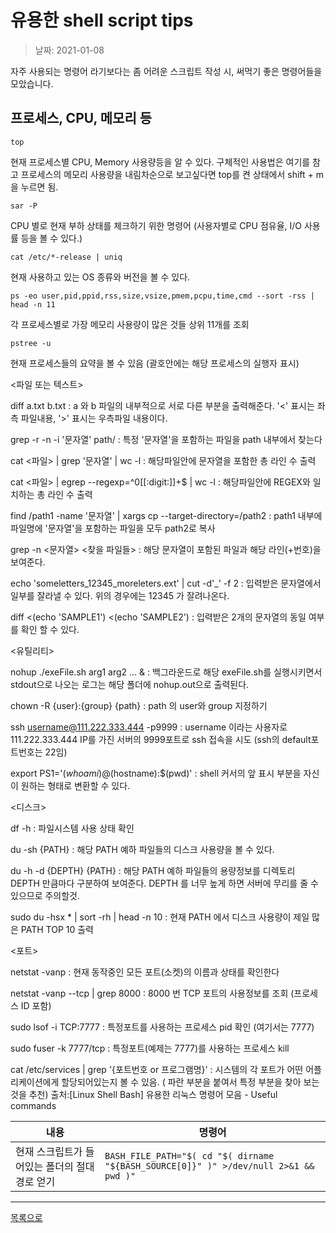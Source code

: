
# 유용한 shell script tips

> 날짜: 2021-01-08

자주 사용되는 명령어 라기보다는 좀 어려운 스크립트 작성 시, 써먹기 좋은 명령어들을 모았습니다.

## 프로세스, CPU, 메모리 등


`top`
 
 현재 프로세스별 CPU, Memory 사용량등을 알 수 있다. 구체적인 사용법은 여기를 참고
프로세스의 메모리 사용량을 내림차순으로 보고싶다면 top를 켠 상태에서 shift + m 을 누르면 됨.

`sar -P`

CPU 별로 현재 부하 상태를 체크하기 위한 명령어 (사용자별로 CPU 점유율, I/O 사용률 등을 볼 수 있다.)

`cat /etc/*-release | uniq`

현재 사용하고 있는 OS 종류와 버전을 볼 수 있다.


`ps -eo user,pid,ppid,rss,size,vsize,pmem,pcpu,time,cmd --sort -rss | head -n 11`

각 프로세스별로 가장 메모리 사용량이 많은 것들 상위 11개를 조회

`pstree -u`

현재 프로세스들의 요약을 볼 수 있음 (괄호안에는 해당 프로세스의 실행자 표시)


<파일 또는 텍스트>



diff  a.txt  b.txt
 : a 와 b 파일의 내부적으로 서로 다른 부분을 출력해준다.
 '<' 표시는 좌측 파일내용, '>' 표시는 우측파일 내용이다.

grep -r -n -i  '문자열'  path/
 : 특정 '문자열'을 포함하는 파일을 path 내부에서 찾는다

cat <파일> | grep  '문자열'  | wc -l
 : 해당파일안에 문자열을 포함한 총 라인 수 출력

cat <파일> |  egrep  --regexp=^0[[:digit:]]+$  | wc -l
 : 해당파일안에 REGEX와 일치하는 총 라인 수 출력

find /path1  -name '문자열'  | xargs  cp --target-directory=/path2
 : path1 내부에 파일명에 '문자열'을 포함하는 파일을 모두 path2로 복사

grep -n <문자열> <찾을 파일들>
 : 해당 문자열이 포함된 파일과 해당 라인(+번호)을 보여준다.

echo 'someletters_12345_moreleters.ext' | cut -d'_' -f 2
  : 입력받은 문자열에서 일부를 잘라낼 수 있다. 위의 경우에는 12345 가 잘려나온다.

diff <(echo 'SAMPLE1') <(echo 'SAMPLE2')
  : 입력받은 2개의 문자열의 동일 여부를 확인 할 수 있다.



<유틸리티>


nohup  ./exeFile.sh  arg1  arg2  ...  &
 : 백그라운드로 해당 exeFile.sh를 실행시키면서 stdout으로 나오는 로그는 해당 폴더에 nohup.out으로 출력된다.

chown -R {user}:{group} {path}
 : path 의 user와 group 지정하기

ssh username@111.222.333.444 -p9999
 : username 이라는 사용자로 111.222.333.444 IP를 가진 서버의 9999포트로 ssh 접속을 시도 (ssh의 default포트번호는 22임)

export PS1='$(whoami)@$(hostname):$(pwd)'
  : shell 커서의 앞 표시 부분을 자신이 원하는 형태로 변환할 수 있다.


<디스크>


df -h
 : 파일시스템 사용 상태 확인

du -sh {PATH}
  : 해당 PATH 예하 파일들의 디스크 사용량을 볼 수 있다.



du -h -d {DEPTH} {PATH}
  : 해당 PATH 예하 파일들의 용량정보를 디렉토리 DEPTH 만큼마다 구분하여 보여준다.
    DEPTH 를 너무 높게 하면 서버에 무리를 줄 수 있으므로 주의할것.


sudo du -hsx * | sort -rh | head -n 10
  : 현재 PATH 에서 디스크 사용량이 제일 많은 PATH TOP 10 출력



<포트>


netstat -vanp 
 : 현재 동작중인 모든 포트(소켓)의 이름과 상태를 확인한다

netstat -vanp --tcp | grep 8000
 : 8000 번 TCP 포트의 사용정보를 조회 (프로세스 ID 포함)

sudo lsof -i TCP:7777
  : 특정포트를 사용하는 프로세스 pid 확인 (여기서는 7777)

sudo fuser -k 7777/tcp
  : 특정포트(예제는 7777)를 사용하는 프로세스 kill


cat /etc/services | grep '{포트번호 or 프로그램명}'
 : 시스템의 각 포트가 어떤 어플리케이션에게 할당되어있는지 볼 수 있음. ( 파란 부분을 붙여서 특정 부분을 찾아 보는것을 추천)
출처:[Linux Shell Bash] 유용한 리눅스 명령어 모음 - Useful commands

내용 | 명령어
--- | ---
현재 스크립트가 들어있는 폴더의 절대 경로 얻기 | `BASH_FILE_PATH="$( cd "$( dirname "${BASH_SOURCE[0]}" )" >/dev/null 2>&1 && pwd )"`

---

[목록으로](https://github.com/Shiwoo-Park/blog/tree/master/kor)
